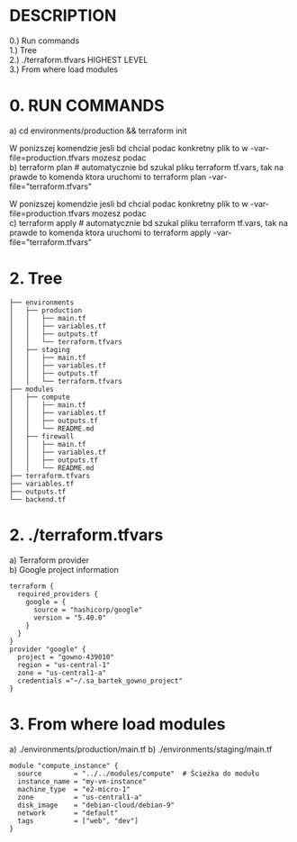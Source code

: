 # DESCRIPTION

0.) Run commands  
1.) Tree  
2.) ./terraform.tfvars HIGHEST LEVEL  
3.) From where load modules  

# 0. RUN COMMANDS  
a) cd environments/production && terraform init  

W ponizszej komendzie jesli bd chcial podac konkretny plik to w -var-file=production.tfvars mozesz podac  
b) terraform plan # automatycznie bd szukal pliku terraform tf.vars, tak na prawde to komenda ktora uruchomi to terraform plan -var-file="terraform.tfvars"  

W ponizszej komendzie jesli bd chcial podac konkretny plik to w -var-file=production.tfvars mozesz podac  
c) terraform apply  # automatycznie bd szukal pliku terraform tf.vars, tak na prawde to komenda ktora uruchomi to terraform apply -var-file="terraform.tfvars"  



# 2. Tree  
```
├── environments
│   ├── production
│   │   ├── main.tf
│   │   ├── variables.tf
│   │   ├── outputs.tf
│   │   └── terraform.tfvars
│   ├── staging
│   │   ├── main.tf
│   │   ├── variables.tf
│   │   ├── outputs.tf
│   │   └── terraform.tfvars
├── modules
│   ├── compute
│   │   ├── main.tf
│   │   ├── variables.tf
│   │   ├── outputs.tf
│   │   └── README.md
│   ├── firewall
│   │   ├── main.tf
│   │   ├── variables.tf
│   │   ├── outputs.tf
│   │   └── README.md
├── terraform.tfvars
├── variables.tf
├── outputs.tf
└── backend.tf
```
# 2. ./terraform.tfvars
a) Terraform provider  
b) Google project information  
```
terraform {
  required_providers {
    google = {
      source = "hashicorp/google"
      version = "5.40.0"
    }
  }
}
provider "google" {
  project = "gowno-439010"
  region = "us-central-1"
  zone = "us-central1-a"
  credentials ="~/.sa_bartek_gowno_project"
}
```

# 3. From where load modules
a) ./environments/production/main.tf
b) ./environments/staging/main.tf

```
module "compute_instance" {
  source        = "../../modules/compute"  # Ścieżka do modułu
  instance_name = "my-vm-instance"
  machine_type  = "e2-micro-1"
  zone          = "us-central1-a"
  disk_image    = "debian-cloud/debian-9"
  network       = "default"
  tags          = ["web", "dev"]
}
```


